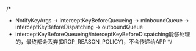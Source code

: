 /*
 * NotifyKeyArgs -> interceptKeyBeforeQueueing -> mInboundQueue -> interceptKeyBeforeDispatching -> outboundQueue
 * interceptKeyBeforeQueueing/interceptKeyBeforeDispatching能够处理的，最终都会丢弃(DROP_REASON_POLICY)，不会传递给APP
 */
